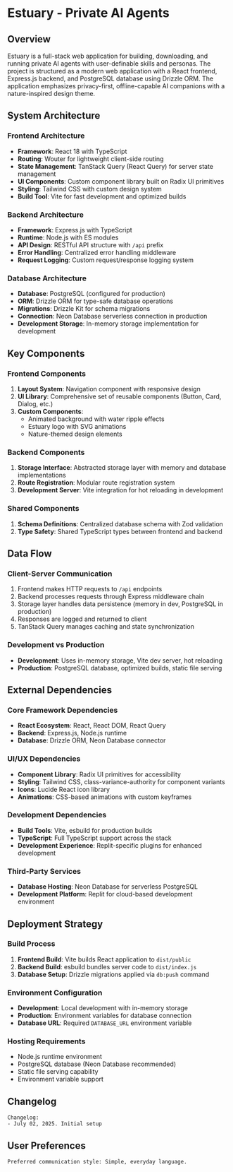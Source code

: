 # Estuary - Private AI Agents

## Overview

Estuary is a full-stack web application for building, downloading, and running private AI agents with user-definable skills and personas. The project is structured as a modern web application with a React frontend, Express.js backend, and PostgreSQL database using Drizzle ORM. The application emphasizes privacy-first, offline-capable AI companions with a nature-inspired design theme.

## System Architecture

### Frontend Architecture
- **Framework**: React 18 with TypeScript
- **Routing**: Wouter for lightweight client-side routing
- **State Management**: TanStack Query (React Query) for server state management
- **UI Components**: Custom component library built on Radix UI primitives
- **Styling**: Tailwind CSS with custom design system
- **Build Tool**: Vite for fast development and optimized builds

### Backend Architecture
- **Framework**: Express.js with TypeScript
- **Runtime**: Node.js with ES modules
- **API Design**: RESTful API structure with `/api` prefix
- **Error Handling**: Centralized error handling middleware
- **Request Logging**: Custom request/response logging system

### Database Architecture
- **Database**: PostgreSQL (configured for production)
- **ORM**: Drizzle ORM for type-safe database operations
- **Migrations**: Drizzle Kit for schema migrations
- **Connection**: Neon Database serverless connection in production
- **Development Storage**: In-memory storage implementation for development

## Key Components

### Frontend Components
1. **Layout System**: Navigation component with responsive design
2. **UI Library**: Comprehensive set of reusable components (Button, Card, Dialog, etc.)
3. **Custom Components**: 
   - Animated background with water ripple effects
   - Estuary logo with SVG animations
   - Nature-themed design elements

### Backend Components
1. **Storage Interface**: Abstracted storage layer with memory and database implementations
2. **Route Registration**: Modular route registration system
3. **Development Server**: Vite integration for hot reloading in development

### Shared Components
1. **Schema Definitions**: Centralized database schema with Zod validation
2. **Type Safety**: Shared TypeScript types between frontend and backend

## Data Flow

### Client-Server Communication
1. Frontend makes HTTP requests to `/api` endpoints
2. Backend processes requests through Express middleware chain
3. Storage layer handles data persistence (memory in dev, PostgreSQL in production)
4. Responses are logged and returned to client
5. TanStack Query manages caching and state synchronization

### Development vs Production
- **Development**: Uses in-memory storage, Vite dev server, hot reloading
- **Production**: PostgreSQL database, optimized builds, static file serving

## External Dependencies

### Core Framework Dependencies
- **React Ecosystem**: React, React DOM, React Query
- **Backend**: Express.js, Node.js runtime
- **Database**: Drizzle ORM, Neon Database connector

### UI/UX Dependencies
- **Component Library**: Radix UI primitives for accessibility
- **Styling**: Tailwind CSS, class-variance-authority for component variants
- **Icons**: Lucide React icon library
- **Animations**: CSS-based animations with custom keyframes

### Development Dependencies
- **Build Tools**: Vite, esbuild for production builds
- **TypeScript**: Full TypeScript support across the stack
- **Development Experience**: Replit-specific plugins for enhanced development

### Third-Party Services
- **Database Hosting**: Neon Database for serverless PostgreSQL
- **Development Platform**: Replit for cloud-based development environment

## Deployment Strategy

### Build Process
1. **Frontend Build**: Vite builds React application to `dist/public`
2. **Backend Build**: esbuild bundles server code to `dist/index.js`
3. **Database Setup**: Drizzle migrations applied via `db:push` command

### Environment Configuration
- **Development**: Local development with in-memory storage
- **Production**: Environment variables for database connection
- **Database URL**: Required `DATABASE_URL` environment variable

### Hosting Requirements
- Node.js runtime environment
- PostgreSQL database (Neon Database recommended)
- Static file serving capability
- Environment variable support

## Changelog

```
Changelog:
- July 02, 2025. Initial setup
```

## User Preferences

```
Preferred communication style: Simple, everyday language.
```